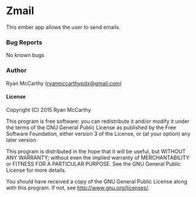 # Zmail

This ember app allows the user to send emails.

### Bug Reports
No known bugs

### Author
Ryan McCarthy (ryanmccarthypdx@gmail.com)

#### License

Copyright (C) 2015 Ryan McCarthy

This program is free software: you can redistribute it and/or modify it under the terms of the GNU General Public License as published by the Free Software Foundation, either version 3 of the License, or (at your option) any later version.

This program is distributed in the hope that it will be useful, but WITHOUT ANY WARRANTY; without even the implied warranty of MERCHANTABILITY or FITNESS FOR A PARTICULAR PURPOSE. See the GNU General Public License for more details.

You should have received a copy of the GNU General Public License along with this program. If not, see http://www.gnu.org/licenses/.
